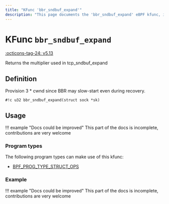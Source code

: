 ```yaml
---
title: "KFunc 'bbr_sndbuf_expand'"
description: "This page documents the 'bbr_sndbuf_expand' eBPF kfunc, including its definition, usage, program types that can use it, and examples."
---
```

# KFunc `bbr_sndbuf_expand`

<!-- [FEATURE_TAG](bbr_sndbuf_expand) -->
[:octicons-tag-24: v5.13](https://github.com/torvalds/linux/commit/e78aea8b2170be1b88c96a4d138422986a737336)
<!-- [/FEATURE_TAG] -->

Returns the multiplier used in tcp_sndbuf_expand

## Definition

Provision 3 * cwnd since BBR may slow-start even during recovery.

<!-- [KFUNC_DEF] -->
`#!c u32 bbr_sndbuf_expand(struct sock *sk)`
<!-- [/KFUNC_DEF] -->

## Usage

!!! example "Docs could be improved"
    This part of the docs is incomplete, contributions are very welcome

### Program types

The following program types can make use of this kfunc:

<!-- [KFUNC_PROG_REF] -->
- [BPF_PROG_TYPE_STRUCT_OPS](../program-type/BPF_PROG_TYPE_STRUCT_OPS.md)
<!-- [/KFUNC_PROG_REF] -->

### Example

!!! example "Docs could be improved"
    This part of the docs is incomplete, contributions are very welcome

